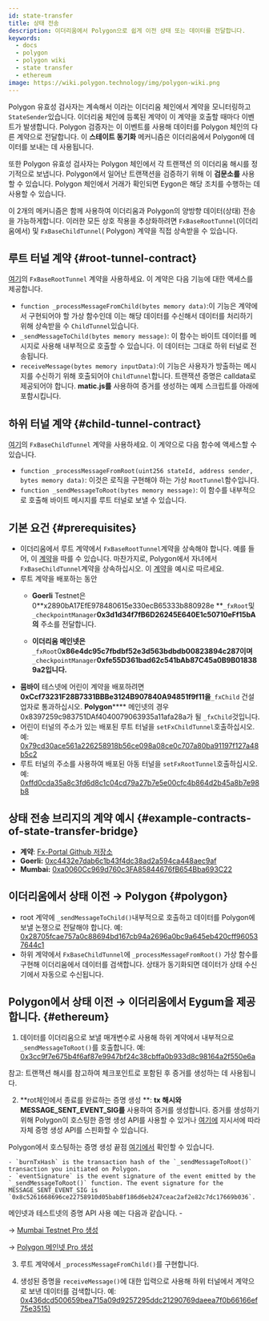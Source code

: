 ```yaml
---
id: state-transfer
title: 상태 전송
description: 이더리움에서 Polygon으로 쉽게 이전 상태 또는 데이터를 전달합니다.
keywords:
  - docs
  - polygon
  - polygon wiki
  - state transfer
  - ethereum
image: https://wiki.polygon.technology/img/polygon-wiki.png
---
```


Polygon 유효성 검사자는 계속해서 이라는 이더리움 체인에서 계약을 모니터링하고 `StateSender`있습니다. 이더리움 체인에 등록된 계약이 이 계약을 호출할 때마다 이벤트가 발생합니다. Polygon 검증자는 이 이벤트를 사용해 데이터를 Polygon 체인의 다른 계약으로 전달합니다. 이 **스테이트 동기화** 메커니즘은 이더리움에서 Polygon에 데이터를 보내는 데 사용됩니다.

또한 Polygon 유효성 검사자는 Polygon 체인에서 각 트랜잭션 의 이더리움 해시를 정기적으로 보냅니다. Polygon에서 일어난 트랜잭션을 검증하기 위해 이 **검문소를** 사용할 수 있습니다. Polygon 체인에서 거래가 확인되면 Eygon은 해당 조치를 수행하는 데 사용할 수 있습니다.

이 2개의 메커니즘은 함께 사용하여 이더리움과 Polygon의 양방향 데이터(상태) 전송을 가능하게합니다. 이러한 모든 상호 작용을 추상화하려면 `FxBaseRootTunnel`(이더리움에서) 및 `FxBaseChildTunnel`( Polygon) 계약을 직접 상속받을 수 있습니다.

## 루트 터널 계약 {#root-tunnel-contract}

[여기](https://github.com/jdkanani/fx-portal/blob/main/contracts/tunnel/FxBaseRootTunnel.sol)의 `FxBaseRootTunnel` 계약을 사용하세요. 이 계약은 다음 기능에 대한 액세스를 제공합니다.

- `function _processMessageFromChild(bytes memory data)`:이 기능은 계약에서 구현되어야 할 가상 함수인데 이는 해당 데이터를 수신해서 데이터를 처리하기 위해 상속받을 수 `ChildTunnel`있습니다.
- `_sendMessageToChild(bytes memory message)`: 이 함수는 바이트 데이터를 메시지로 사용해 내부적으로 호출할 수 있습니다. 이 데이터는 그대로 하위 터널로 전송됩니다.
- `receiveMessage(bytes memory inputData)`:이 기능은 사용자가 방출하는 메시지를 수신하기 위해 호출되어야 `ChildTunnel`합니다. 트랜잭션 증명은 calldata로 제공되어야 합니다. **matic.js를** 사용하여 증거를 생성하는 예제 스크립트를 아래에 포함시킵니다.

## 하위 터널 계약 {#child-tunnel-contract}

[여기](https://github.com/jdkanani/fx-portal/blob/main/contracts/tunnel/FxBaseChildTunnel.sol)의 `FxBaseChildTunnel` 계약을 사용하세요. 이 계약으로 다음 함수에 액세스할 수 있습니다.

- `function _processMessageFromRoot(uint256 stateId, address sender, bytes memory data)`: 이것은 로직을 구현해야 하는 가상 `RootTunnel`함수입니다.
- `function _sendMessageToRoot(bytes memory message)`: 이 함수를 내부적으로 호출해 바이트 메시지를 루트 터널로 보낼 수 있습니다.

## 기본 요건 {#prerequisites}

- 이더리움에서 루트 계약에서 `FxBaseRootTunnel`계약을 상속해야 합니다. 예를 들어, 이 [계약](https://github.com/jdkanani/fx-portal/blob/main/contracts/examples/state-transfer/FxStateRootTunnel.sol)을 따를 수 있습니다. 마찬가지로, Polygon에서 자녀에서 `FxBaseChildTunnel`계약을 상속하십시오. 이 [계약](https://github.com/jdkanani/fx-portal/blob/main/contracts/examples/state-transfer/FxStateChildTunnel.sol)을 예시로 따르세요.
- 루트 계약을 배포하는 동안
  - **Goerli** Testnet은 0**x2890bA17EfE978480615e330ecB65333b880928e **`_fxRoot`및 `_checkpointManager`**0x3d1d34f7fB6D26245E640E1c50710eFf15bA의** 주소를 전달합니다.

  - **이더리움 메인넷은** `_fxRoot`0**x86e4dc95c7fbdbf52e3d563bdbdb00823894c287이며** `_checkpointManager`**0xfe55D361bad62c541bAb87C45a0B9B018389a2입니다.**
- **뭄바이** 테스넷에 어린이 계약을 배포하려면 **0xCcf73231F28B7331BBBe3124B907840A94851f9f11을**`_fxChild` 건설업자로 통과하십시오. **Polygon****** 메인넷의 경우 0x8397259c983751DAf4040079063935a11afa28a가 될 `_fxChild`것입니다.
- 어린이 터널의 주소가 있는 배포된 루트 터널을 `setFxChildTunnel`호출하십시오. 예: [0x79cd30ace561a226258918b56ce098a08ce0c707a80ba91197f127a48b5c2](https://goerli.etherscan.io/tx/0x79cd30ace561a226258918b56ce098a08ce0c70707a80bba91197f127a48b5c2)
- 루트 터널의 주소를 사용하여 배포된 아동 터널을 `setFxRootTunnel`호출하십시오. 예: [0xffd0cda35a8c3fd6d8c1c04cd79a27b7e5e00cfc4b864d2b45a8b7e98b8](https://mumbai.polygonscan.com/tx/0xffd0cda35a8c3fd6d8c1c04cd79a27b7e5e00cfc2ffc4b864d2b45a8bb7e98b8/internal-transactions)

## 상태 전송 브리지의 계약 예시 {#example-contracts-of-state-transfer-bridge}

- **계약**: [Fx-Portal Github 저장소](https://github.com/jdkanani/fx-portal/tree/main/contracts/tunnel)
- **Goerli:** [0xc4432e7dab6c1b43f4dc38ad2a594ca448aec9af](https://goerli.etherscan.io/address/0xc4432e7dab6c1b43f4dc38ad2a594ca448aec9af)
- **Mumbai:** [0xa0060Cc969d760c3FA85844676fB654Bba693C22](https://mumbai.polygonscan.com/address/0xa0060Cc969d760c3FA85844676fB654Bba693C22/transactions)

## 이더리움에서 상태 이전 → Polygon {#polygon}

- root 계약에 `_sendMessageToChild()`내부적으로 호출하고 데이터를 Polygon에 보낼 논쟁으로 전달해야 합니다. 예: [0x28705fcae757a0c88694bd167cb94a2696a0bc9a645eb420cff960537644c1](https://goerli.etherscan.io/tx/0x28705fcae757a0c88694bd167cb94a2696a0bc9a645eb4ae20cff960537644c1)
- 하위 계약에서 `FxBaseChildTunnel`에 `_processMessageFromRoot()` 가상 함수를 구현해 이더리움에서 데이터를 검색합니다. 상태가 동기화되면 데이터가 상태 수신기에서 자동으로 수신됩니다.

## Polygon에서 상태 이전 → 이더리움에서 Eygum을 제공합니다. {#ethereum}

1. 데이터를 이더리움으로 보낼 매개변수로 사용해 하위 계약에서 내부적으로 `_sendMessageToRoot()`를 호출합니다. 예: [0x3cc9f7e675b4f6af87e9947bf24c38cbffa0b933d8c98164a2f550e6a](https://mumbai.polygonscan.com/tx/0x3cc9f7e675bb4f6af87ee99947bf24c38cbffa0b933d8c981644a2f2b550e66a/logs)

참고: 트랜잭션 해시를 참고하여 체크포인트로 포함된 후 증거를 생성하는 데 사용됩니다.

2. **rot체인에서 종료를 완료하는 증명 생성 **: **tx 해시와** **MESSAGE_SENT_EVENT_SIG를** 사용하여 증거를 생성합니다. 증거를 생성하기 위해 Polygon이 호스팅한 증명 생성 API를 사용할 수 있거나 [여기에](https://github.com/maticnetwork/proof-generation-api) 지시서에 따라 자체 증명 생성 API를 스핀화할 수 있습니다.

Polygon에서 호스팅하는 증명 생성 끝점 [여기에서](https://proof-generator.polygon.technology/api/v1/matic/exit-payload/{burnTxHash}?eventSignature={eventSignature}) 확인할 수 있습니다.

    - `burnTxHash` is the transaction hash of the `_sendMessageToRoot()` transaction you initiated on Polygon.
    - `eventSignature` is the event signature of the event emitted by the `_sendMessageToRoot()` function. The event signature for the MESSAGE_SENT_EVENT_SIG is `0x8c5261668696ce22758910d05bab8f186d6eb247ceac2af2e82c7dc17669b036`.

메인넷과 테스트넷의 증명 API 사용 예는 다음과 같습니다. -

→ [Mumbai Testnet Pro 생성](https://proof-generator.polygon.technology/api/v1/mumbai/exit-payload/0x4756b76a9611cffee3d2eb645819e988c34615621ea256f818ab788d81e1f838?eventSignature=0x8c5261668696ce22758910d05bab8f186d6eb247ceac2af2e82c7dc17669b036)

→ [Polygon 메인넷 Pro 생성](https://proof-generator.polygon.technology/api/v1/matic/exit-payload/0x70bb6dbee84bd4ef1cd1891c666733d0803d81ac762ff7fdc4726e4525c1e23b?eventSignature=0x8c5261668696ce22758910d05bab8f186d6eb247ceac2af2e82c7dc17669b036)

3. 루트 계약에서 `_processMessageFromChild()`를 구현합니다.

4. 생성된 증명을 `receiveMessage()`에 대한 입력으로 사용해 하위 터널에서 계약으로 보낸 데이터를 검색합니다. 예: [0x436dcd500659bea715a09d9257295ddc21290769daeea7f0b66166ef75e3515)](https://goerli.etherscan.io/tx/0x436dcd500659bea715a09d9257295ddc21290769daeea7f0b666166ef75e3515)
